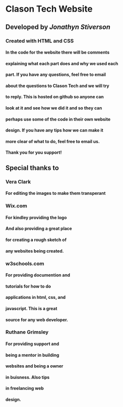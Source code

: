# Clason Tech Website
## Developed by *Jonathyn Stiverson*
### Created with HTML and CSS
#### In the code for the website there will be comments 
#### explaining what each part does and why we used each
#### part.  If you have any questions, feel free to email
#### about the questions to Clason Tech and we will try 
#### to reply.  This is hosted on github so anyone can
#### look at it and see how we did it and so they can
#### perhaps use some of the code in their own website
#### design.  If you have any tips how we can make it 
#### more clear of what to do, feel free to email us.
#### Thank you for you support!
## Special thanks to
### Vera Clark
#### For editing the images to make them transperant
### Wix.com
#### For kindley providing the logo
#### And also providing a great place
#### for creating a rough sketch of 
#### any websites being created.
### w3schools.com
#### For providing documention and 
#### tutorials for how to do 
#### applications in html, css, and
#### javascript.  This is a great 
#### source for any web developer.
### Ruthane Grimsley
#### For providing support and 
#### being a mentor in building
#### websites and being a owner
#### in buisness.  Also tips
#### in freelancing web 
#### design.
